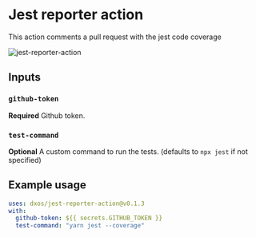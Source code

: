 # Jest reporter action

This action comments a pull request with the jest code coverage

![jest-reporter-action](https://imgur.com/ustWwwN.png)

## Inputs

### `github-token`

**Required** Github token.

### `test-command`

**Optional** A custom command to run the tests. (defaults to `npx jest` if not specified)

## Example usage

```yml
uses: dxos/jest-reporter-action@v0.1.3
with:
  github-token: ${{ secrets.GITHUB_TOKEN }}
  test-command: "yarn jest --coverage"
```
